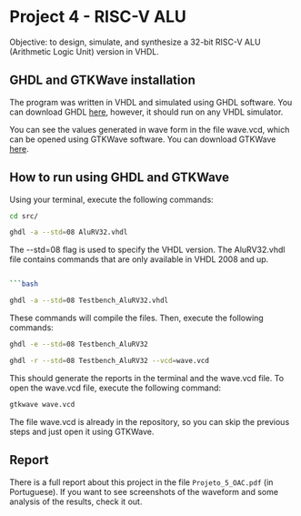 # Project 4 - RISC-V ALU

Objective: to design, simulate, and synthesize a 32-bit RISC-V ALU (Arithmetic Logic Unit) version in VHDL.

## GHDL and GTKWave installation

The program was written in VHDL and simulated using GHDL software. You can download GHDL [here](https://github.com/ghdl/ghdl), however, it should run on any VHDL simulator.

You can see the values generated in wave form in the file wave.vcd, which can be opened using GTKWave software. You can download GTKWave [here](http://gtkwave.sourceforge.net/).

## How to run using GHDL and GTKWave

Using your terminal, execute the following commands:

```bash
cd src/

```

```bash
ghdl -a --std=08 AluRV32.vhdl

```

The --std=08 flag is used to specify the VHDL version. The AluRV32.vhdl file contains commands that are only available in VHDL 2008 and up.

````bash

```bash

ghdl -a --std=08 Testbench_AluRV32.vhdl

````

These commands will compile the files. Then, execute the following commands:

```bash
ghdl -e --std=08 Testbench_AluRV32

```

```bash
ghdl -r --std=08 Testbench_AluRV32 --vcd=wave.vcd

```

This should generate the reports in the terminal and the wave.vcd file. To open the wave.vcd file, execute the following command:

```bash
gtkwave wave.vcd

```

The file wave.vcd is already in the repository, so you can skip the previous steps and just open it using GTKWave.

## Report

There is a full report about this project in the file `Projeto_5_OAC.pdf` (in Portuguese). If you want to see screenshots of the waveform and some analysis of the results, check it out.
